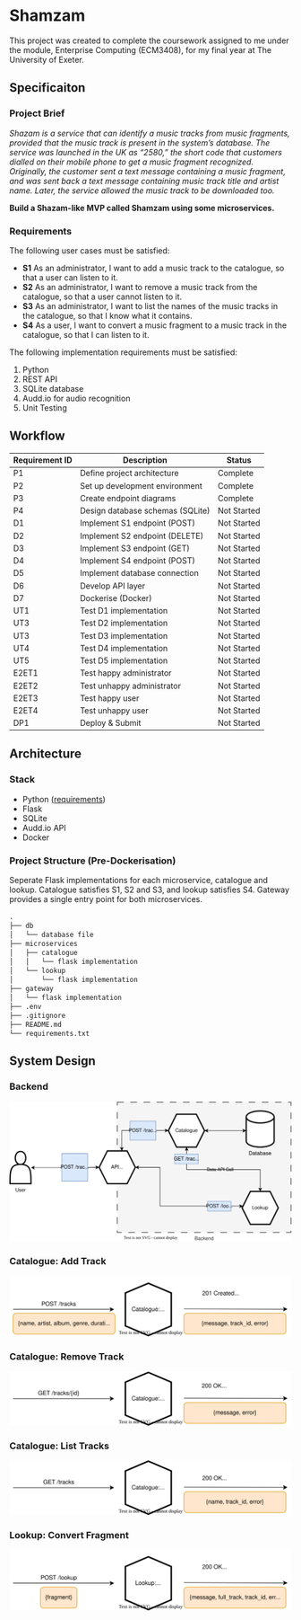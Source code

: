 # Shamzam

This project was created to complete the coursework assigned to me under the module, Enterprise Computing (ECM3408), for my final year at The University of Exeter.

## Specificaiton

### Project Brief

*Shazam is a service that can identify a music tracks from music fragments, provided that the music track is present in the system’s database. The service was launched in the UK as “2580,” the short code that customers dialled on their mobile phone to get a music fragment recognized. Originally, the customer sent a text message containing a music fragment, and was sent back a text message containing music track title and artist name. Later, the service allowed the music track to be downloaded too.*

**Build a Shazam-like MVP called Shamzam using some microservices.**

### Requirements

The following user cases must be satisfied:

* **S1** As an administrator, I want to add a music track to the catalogue, so that a user can listen to it.
* **S2** As an administrator, I want to remove a music track from the catalogue, so that a user cannot listen to it.
* **S3** As an administrator, I want to list the names of the music tracks in the catalogue, so that I know what it contains.
* **S4** As a user, I want to convert a music fragment to a music track in the catalogue, so that I can listen to it.

The following implementation requirements must be satisfied:

1. Python
2. REST API
3. SQLite database
4. Audd.io for audio recognition
5. Unit Testing

## Workflow

| Requirement ID | Description                      | Status      |
| -------------- | -------------------------------- | ----------- |
| P1             | Define project architecture      | Complete    |
| P2             | Set up development environment   | Complete    |
| P3             | Create endpoint diagrams         | Complete    |
| P4             | Design database schemas (SQLite) | Not Started |
| D1             | Implement S1 endpoint (POST)     | Not Started |
| D2             | Implement S2 endpoint (DELETE)   | Not Started |
| D3             | Implement S3 endpoint (GET)      | Not Started |
| D4             | Implement S4 endpoint (POST)     | Not Started |
| D5             | Implement database connection    | Not Started |
| D6             | Develop API layer                | Not Started |
| D7             | Dockerise (Docker)               | Not Started |
| UT1            | Test D1 implementation           | Not Started |
| UT3            | Test D2 implementation          | Not Started |
| UT3            | Test D3 implementation          | Not Started |
| UT4            | Test D4 implementation          | Not Started |
| UT5            | Test D5 implementation           | Not Started |
| E2ET1          | Test happy administrator         | Not Started |
| E2ET2          | Test unhappy administrator      | Not Started |
| E2ET3          | Test happy user                  | Not Started |
| E2ET4          | Test unhappy user               | Not Started |
| DP1            | Deploy & Submit                  | Not Started |

## Architecture

### Stack

* Python ([requirements](requirements.txt))
* Flask
* SQLite
* Audd.io API
* Docker

### Project Structure (Pre-Dockerisation)

Seperate Flask implementations for each microservice, catalogue and lookup. Catalogue satisfies S1, S2 and S3, and lookup satisfies S4. Gateway provides a single entry point for both microservices.

```
.
├── db
│   └── database file
├── microservices
│   ├── catalogue
│   │   └── flask implementation
│   └── lookup
│       └── flask implementation
├── gateway
│   └── flask implementation
├── .env
├── .gitignore
├── README.md
└── requirements.txt
```

## System Design

### Backend

![image](./design/backend.drawio.svg "Backend")

### Catalogue: Add Track

![image](./design/catalogue-add-track.drawio.svg "Catalogue: Add Track")

### Catalogue: Remove Track

![image](./design/catalogue-remove-track.drawio.svg "Catalogue: Remove Track")

### Catalogue: List Tracks

![image](./design/catalogue-list-tracks.drawio.svg "Catalogue: List Tracks")

### Lookup: Convert Fragment

![image](./design/lookup-convert-fragment.drawio.svg "Lookup: Convert Fragment")
